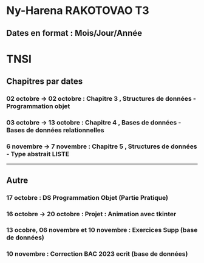 # Ny-Harena RAKOTOVAO T3

## Dates en format : Mois/Jour/Année

# TNSI
## Chapitres par dates
### 02 octobre -> 02 octobre : Chapitre 3 , Structures de données - Programmation objet
### 03 octobre -> 13 octobre : Chapitre 4 , Bases de données - Bases de données relationnelles
### 6 novembre -> 7 novembre : Chapitre 5 , Structures de données - Type abstrait LISTE


_______________________________________________________________________________________________

## Autre
### 17 octobre : DS Programmation Objet (Partie Pratique)
### 16 octobre -> 20 octobre : Projet : Animation avec tkinter
### 13 ocobre, 06 novembre et 10 novembre : Exercices Supp (base de données)
### 10 novembre : Correction BAC 2023 ecrit (base de données)
